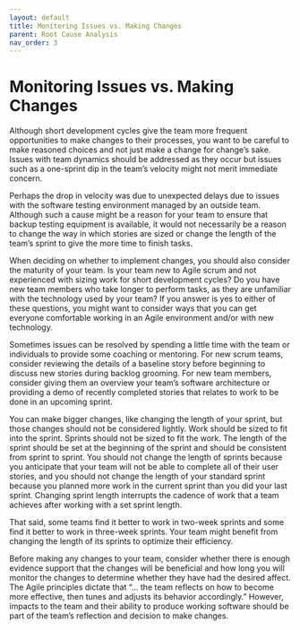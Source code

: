 ```yaml
---
layout: default
title: Monitoring Issues vs. Making Changes
parent: Root Cause Analysis
nav_order: 3
---
```


# Monitoring Issues vs. Making Changes

Although short development cycles give the team more frequent opportunities to make changes to their processes, you want to be careful to make 
reasoned choices and not just make a change for change’s sake. Issues with team dynamics should be addressed as they occur but issues such as a 
one-sprint dip in the team’s velocity might not merit immediate concern.

Perhaps the drop in velocity was due to unexpected delays due to issues with the software testing environment managed by an outside team. 
Although such a cause might be a reason for your team to ensure that backup testing equipment is available, it would not necessarily be a reason to 
change the way in which stories are sized or change the length of the team’s sprint to give the more time to finish tasks.

When deciding on whether to implement changes, you should also consider the maturity of your team. Is your team new to Agile scrum and not experienced 
with sizing work for short development cycles? Do you have new team members who take longer to perform tasks, as they are unfamiliar with the technology 
used by your team? If you answer is yes to either of these questions, you might want to consider ways that you can get everyone comfortable working in 
an Agile environment and/or with new technology. 

Sometimes issues can be resolved by spending a little time with the team or individuals to provide some coaching or mentoring. For new scrum teams, 
consider reviewing the details of a baseline story before beginning to discuss new stories during backlog grooming. For new team members, consider 
giving them an overview your team’s software architecture or providing a demo of recently completed stories that relates to work to be done in an 
upcoming sprint. 

You can make bigger changes, like changing the length of your sprint, but those changes should not be considered lightly. Work should be sized to 
fit into the sprint. Sprints should not be sized to fit the work. The length of the sprint should be set at the beginning of the sprint and should 
be consistent from sprint to sprint. You should not change the length of sprints because you anticipate that your team will not be able to complete 
all of their user stories, and you should not change the length of your standard sprint because you planned more work in the current sprint than you 
did your last sprint. Changing sprint length interrupts the cadence of work that a team achieves after working with a set sprint length.

That said, some teams find it better to work in two-week sprints and some find it better to work in three-week sprints. Your team might benefit from 
changing the length of its sprints to optimize their efficiency. 

Before making any changes to your team, consider whether there is enough evidence support that the changes will be beneficial and how long you will 
monitor the changes to determine whether they have had the desired affect. The Agile principles dictate that “… the team reflects on how to become 
more effective, then tunes and adjusts its behavior accordingly.” However, impacts to the team and their ability to produce working software should 
be part of the team’s reflection and decision to make changes.

